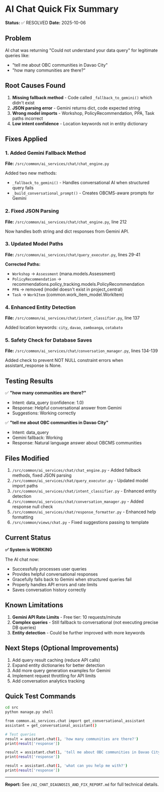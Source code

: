 # AI Chat Quick Fix Summary

**Status:** ✅ RESOLVED
**Date:** 2025-10-06

## Problem
AI chat was returning "Could not understand your data query" for legitimate queries like:
- "tell me about OBC communities in Davao City"
- "how many communities are there?"

## Root Causes Found

1. **Missing fallback method** - Code called `_fallback_to_gemini()` which didn't exist
2. **JSON parsing error** - Gemini returns dict, code expected string
3. **Wrong model imports** - Workshop, PolicyRecommendation, PPA, Task paths incorrect
4. **Low intent confidence** - Location keywords not in entity dictionary

## Fixes Applied

### 1. Added Gemini Fallback Method
**File:** `/src/common/ai_services/chat/chat_engine.py`

Added two new methods:
- `_fallback_to_gemini()` - Handles conversational AI when structured query fails
- `_build_conversational_prompt()` - Creates OBCMS-aware prompts for Gemini

### 2. Fixed JSON Parsing
**File:** `/src/common/ai_services/chat/chat_engine.py`, line 212

Now handles both string and dict responses from Gemini API.

### 3. Updated Model Paths
**File:** `/src/common/ai_services/chat/query_executor.py`, lines 29-41

**Corrected Paths:**
- `Workshop` → `Assessment` (mana.models.Assessment)
- `PolicyRecommendation` → recommendations.policy_tracking.models.PolicyRecommendation
- `PPA` → removed (model doesn't exist in project_central)
- `Task` → `WorkItem` (common.work_item_model.WorkItem)

### 4. Enhanced Entity Detection
**File:** `/src/common/ai_services/chat/intent_classifier.py`, line 137

Added location keywords: `city`, `davao`, `zamboanga`, `cotabato`

### 5. Safety Check for Database Saves
**File:** `/src/common/ai_services/chat/conversation_manager.py`, lines 134-139

Added check to prevent NOT NULL constraint errors when assistant_response is None.

## Testing Results

✅ **"how many communities are there?"**
- Intent: data_query (confidence: 1.0)
- Response: Helpful conversational answer from Gemini
- Suggestions: Working correctly

✅ **"tell me about OBC communities in Davao City"**
- Intent: data_query
- Gemini fallback: Working
- Response: Natural language answer about OBCMS communities

## Files Modified

1. `/src/common/ai_services/chat/chat_engine.py` - Added fallback methods, fixed JSON parsing
2. `/src/common/ai_services/chat/query_executor.py` - Updated model import paths
3. `/src/common/ai_services/chat/intent_classifier.py` - Enhanced entity detection
4. `/src/common/ai_services/chat/conversation_manager.py` - Added response null check
5. `/src/common/ai_services/chat/response_formatter.py` - Enhanced help formatting
6. `/src/common/views/chat.py` - Fixed suggestions passing to template

## Current Status

**✅ System is WORKING**

The AI chat now:
- Successfully processes user queries
- Provides helpful conversational responses
- Gracefully falls back to Gemini when structured queries fail
- Properly handles API errors and rate limits
- Saves conversation history correctly

## Known Limitations

1. **Gemini API Rate Limits** - Free tier: 10 requests/minute
2. **Complex queries** - Still fallback to conversational (not executing precise DB queries)
3. **Entity detection** - Could be further improved with more keywords

## Next Steps (Optional Improvements)

1. Add query result caching (reduce API calls)
2. Expand entity dictionaries for better detection
3. Add more query generation examples for Gemini
4. Implement request throttling for API limits
5. Add conversation analytics tracking

## Quick Test Commands

```bash
cd src
python manage.py shell

from common.ai_services.chat import get_conversational_assistant
assistant = get_conversational_assistant()

# Test queries
result = assistant.chat(1, 'how many communities are there?')
print(result['response'])

result = assistant.chat(1, 'tell me about OBC communities in Davao City')
print(result['response'])

result = assistant.chat(1, 'what can you help me with?')
print(result['response'])
```

---

**Report:** See `/AI_CHAT_DIAGNOSIS_AND_FIX_REPORT.md` for full technical details.
